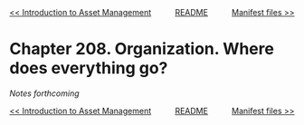 <div>
<div style='float: left'><a href='ch207-introduction-to-asset-management.md'>&lt;&lt; Introduction to Asset Management</a></div>
<div style='float: right'><a href='ch209-manifest-files.md'>Manifest files &gt;&gt;</a></div>
<div style='float: inline-auto;text-align:center'><a href='README.md'>README</a></div>
<div style="clear: both"></div>
</div>

# Chapter 208. Organization. Where does everything go?

*Notes forthcoming*

<div>
<div style='float: left'><a href='ch207-introduction-to-asset-management.md'>&lt;&lt; Introduction to Asset Management</a></div>
<div style='float: right'><a href='ch209-manifest-files.md'>Manifest files &gt;&gt;</a></div>
<div style='float: inline-auto;text-align:center'><a href='README.md'>README</a></div>
<div style="clear: both"></div>
</div>